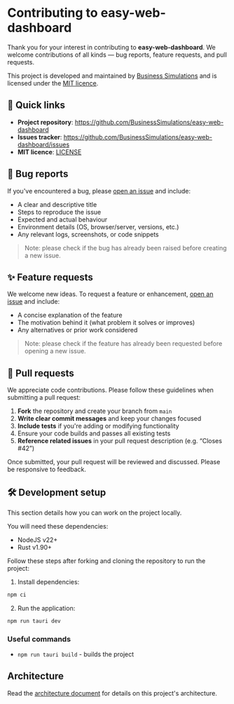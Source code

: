 # Contributing to easy-web-dashboard

Thank you for your interest in contributing to **easy-web-dashboard**.
We welcome contributions of all kinds — bug reports, feature requests, and pull requests.

This project is developed and maintained by [Business Simulations](https://www.businesssimulations.com) and is licensed
under the [MIT licence](LICENSE).

## 📌 Quick links

- **Project repository**: https://github.com/BusinessSimulations/easy-web-dashboard
- **Issues tracker**: https://github.com/BusinessSimulations/easy-web-dashboard/issues
- **MIT licence**: [LICENSE](LICENSE)

## 🐛 Bug reports

If you've encountered a bug, please [open an issue](https://github.com/BusinessSimulations/easy-web-dashboard/issues/new?template=bug_report.yml) and include:

- A clear and descriptive title
- Steps to reproduce the issue
- Expected and actual behaviour
- Environment details (OS, browser/server, versions, etc.)
- Any relevant logs, screenshots, or code snippets

> Note: please check if the bug has already been raised before creating a new issue.

## ✨ Feature requests

We welcome new ideas. To request a feature or enhancement, [open an issue](https://github.com/BusinessSimulations/easy-web-dashboard/issues/new?template=feature_request.yml) and include:

- A concise explanation of the feature
- The motivation behind it (what problem it solves or improves)
- Any alternatives or prior work considered

> Note: please check if the feature has already been requested before opening a new issue.

## 🔧 Pull requests

We appreciate code contributions. Please follow these guidelines when submitting a pull request:

1. **Fork** the repository and create your branch from `main`
2. **Write clear commit messages** and keep your changes focused
3. **Include tests** if you're adding or modifying functionality
4. Ensure your code builds and passes all existing tests
5. **Reference related issues** in your pull request description (e.g. “Closes #42”)

Once submitted, your pull request will be reviewed and discussed. Please be responsive to feedback.

## 🛠 Development setup

This section details how you can work on the project locally.

You will need these dependencies:

- NodeJS v22+
- Rust v1.90+

Follow these steps after forking and cloning the repository to run the project:

1. Install dependencies:

```bash
npm ci
```

2. Run the application:

```bash
npm run tauri dev
```

### Useful commands

- `npm run tauri build` - builds the project

## Architecture

Read the [architecture document](./ARCHITECTURE.md) for details on this project's architecture.

